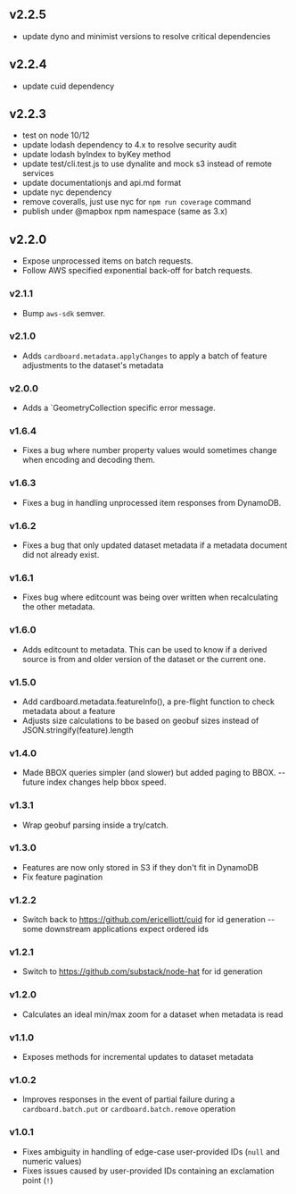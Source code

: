 ## v2.2.5
- update dyno and minimist versions to resolve critical dependencies 

## v2.2.4
- update cuid dependency

## v2.2.3

- test on node 10/12
- update lodash dependency to 4.x to resolve security audit
- update lodash byIndex to byKey method
- update test/cli.test.js to use dynalite and mock s3 instead of remote services
- update documentationjs and api.md format
- update nyc dependency
- remove coveralls, just use nyc for `npm run coverage` command
- publish under @mapbox npm namespace (same as 3.x)

## v2.2.0

- Expose unprocessed items on batch requests.
- Follow AWS specified exponential back-off for batch requests.

### v2.1.1

- Bump `aws-sdk` semver.

### v2.1.0

- Adds `cardboard.metadata.applyChanges` to apply a batch of feature adjustments to the dataset's metadata

### v2.0.0

- Adds a `GeometryCollection specific error message.

### v1.6.4

- Fixes a bug where number property values would sometimes change when encoding and decoding them.

### v1.6.3

- Fixes a bug in handling unprocessed item responses from DynamoDB.

### v1.6.2

- Fixes a bug that only updated dataset metadata if a metadata document did not already exist.

### v1.6.1

- Fixes bug where editcount was being over written when recalculating the other metadata.

### v1.6.0

- Adds editcount to metadata. This can be used to know if a derived source is from and older version of the dataset or the current one.

### v1.5.0

- Add cardboard.metadata.featureInfo(), a pre-flight function to check metadata about a feature
- Adjusts size calculations to be based on geobuf sizes instead of JSON.stringify(feature).length

### v1.4.0

- Made BBOX queries simpler (and slower) but added paging to BBOX. -- future index changes help bbox speed.

### v1.3.1

- Wrap geobuf parsing inside a try/catch.

### v1.3.0

- Features are now only stored in S3 if they don't fit in DynamoDB
- Fix feature pagination

### v1.2.2

- Switch back to https://github.com/ericelliott/cuid for id generation -- some downstream applications expect ordered ids

### v1.2.1

- Switch to https://github.com/substack/node-hat for id generation

### v1.2.0

- Calculates an ideal min/max zoom for a dataset when metadata is read

### v1.1.0

- Exposes methods for incremental updates to dataset metadata

### v1.0.2

- Improves responses in the event of partial failure during a `cardboard.batch.put` or `cardboard.batch.remove` operation

### v1.0.1

- Fixes ambiguity in handling of edge-case user-provided IDs (`null` and numeric values)
- Fixes issues caused by user-provided IDs containing an exclamation point (`!`)
